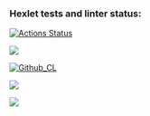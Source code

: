 ### Hexlet tests and linter status:
[![Actions Status](https://github.com/Valerii-Denisov/python-project-lvl1/workflows/hexlet-check/badge.svg)](https://github.com/Valerii-Denisov/python-project-lvl1/actions)

<a href="https://codeclimate.com/github/codeclimate/codeclimate/maintainability"><img src="https://api.codeclimate.com/v1/badges/a99a88d28ad37a79dbf6/maintainability" /></a>

[![Github_CL](https://github.com/Valerii-Denisov/python-project-lvl1/actions/workflows/github_cl.yml/badge.svg)](https://github.com/Valerii-Denisov/python-project-lvl1/actions)

<a href="https://asciinema.org/a/9gWS7ENv0tTA8JCrrBzGcEPwt" target="_blank"><img src="https://asciinema.org/a/9gWS7ENv0tTA8JCrrBzGcEPwt.svg" /></a>

<a href="https://asciinema.org/a/mTV8Zs3pDNmstMDpY5jOrrucL" target="_blank"><img src="https://asciinema.org/a/mTV8Zs3pDNmstMDpY5jOrrucL.svg" /></a>